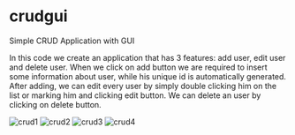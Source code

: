 # crudgui
Simple CRUD Application with GUI

In this code we create an application that has 3 features: add user, edit user and delete user.
When we click on add button we are required to insert some information about user, while his unique id is automatically generated.
After adding, we can edit every user by simply double clicking him on the list or marking him and clicking edit button.
We can delete an user by clicking on delete button.

![crud1](https://github.com/dguncevic/crudgui/assets/132295836/8b32e10f-7802-4d73-885f-5b644494241c)
![crud2](https://github.com/dguncevic/crudgui/assets/132295836/057bdee6-5c2b-44ce-8397-daf5ef1009c6)
![crud3](https://github.com/dguncevic/crudgui/assets/132295836/7667918d-61b0-4cda-898a-4b39e8f4fd9d)
![crud4](https://github.com/dguncevic/crudgui/assets/132295836/e37d5bae-7c1a-456b-a13c-84ee095221bb)
